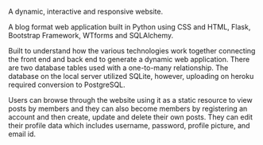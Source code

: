 A dynamic, interactive and responsive website.

A blog format web application built in Python using CSS and HTML, Flask, Bootstrap Framework, WTforms and SQLAlchemy.

Built to understand how the various technologies work together connecting the front end and back end to generate a dynamic web application. There are two database tables used with a one-to-many relationship. The database on the local server utilized SQLite, however, uploading on heroku required conversion to PostgreSQL.

Users can browse through the website using it as a static resource to view posts by members and they can also become members by registering an account and then create, update and delete their own posts. They can edit their profile data which includes username, password, profile picture, and email id.